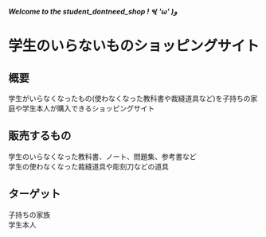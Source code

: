 ***Welcome to the student_dontneed_shop ! ٩( 'ω' )و***

# 学生のいらないものショッピングサイト

## 概要

学生がいらなくなったもの(使わなくなった教科書や裁縫道具など)を子持ちの家庭や学生本人が購入できるショッピングサイト

## 販売するもの

学生のいらなくなった教科書、ノート、問題集、参考書など  
学生の使わなくなった裁縫道具や彫刻刀などの道具

## ターゲット

子持ちの家族  
学生本人
